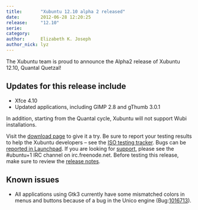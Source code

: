 ```yaml
---
title:       "Xubuntu 12.10 alpha 2 released"
date:        2012-06-28 12:20:25
release:     "12.10"
serie:       
category:    
author:      Elizabeth K. Joseph
author_nick: lyz
---
```


The Xubuntu team is proud to announce the Alpha2 release of Xubuntu 12.10, Quantal Quetzal!

Updates for this release include
--------------------------------

- Xfce 4.10
- Updated applications, including GIMP 2.8 and gThumb 3.0.1

In addition, starting from the Quantal cycle, Xubuntu will not support Wubi installations.

Visit the [download page](http://cdimage.ubuntu.com/xubuntu/releases/12.10/alpha-2/) to give it a try. Be sure to report your testing results to help the Xubuntu developers – see the [ISO testing tracker](http://iso.qa.ubuntu.com/qatracker/build/xubuntu/all). Bugs can be [reported in Launchpad](https://launchpad.net/ubuntu/+filebug/). If you are looking for [support](http://xubuntu.org/help), please see the #ubuntu+1 IRC channel on irc.freenode.net. Before testing this release, make sure to review the [release notes](https://wiki.ubuntu.com/QuantalQuetzal/TechnicalOverview/Alpha2).

Known issues
------------

- All applications using Gtk3 currently have some mismatched colors in menus and buttons because of a bug in the Unico engine (Bug:[1016713](https://bugs.launchpad.net/ubuntu/+source/shimmer-themes/+bug/1016713)).
